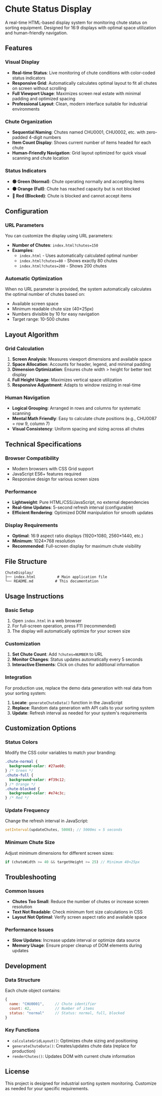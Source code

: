 # Chute Status Display

A real-time HTML-based display system for monitoring chute status on sorting equipment. Designed for 16:9 displays with optimal space utilization and human-friendly navigation.

## Features

### Visual Display

- **Real-time Status**: Live monitoring of chute conditions with color-coded status indicators
- **Responsive Grid**: Automatically calculates optimal layout to fit all chutes on screen without scrolling
- **Full Viewport Usage**: Maximizes screen real estate with minimal padding and optimized spacing
- **Professional Layout**: Clean, modern interface suitable for industrial environments

### Chute Organization

- **Sequential Naming**: Chutes named CHU0001, CHU0002, etc. with zero-padded 4-digit numbers
- **Item Count Display**: Shows current number of items headed for each chute
- **Human-Friendly Navigation**: Grid layout optimized for quick visual scanning and chute location

### Status Indicators

- **🟢 Green (Normal)**: Chute operating normally and accepting items
- **🟠 Orange (Full)**: Chute has reached capacity but is not blocked
- **🔴 Red (Blocked)**: Chute is blocked and cannot accept items

## Configuration

### URL Parameters

You can customize the display using URL parameters:

- **Number of Chutes**: `index.html?chutes=150`
- **Examples**:
  - `index.html` - Uses automatically calculated optimal number
  - `index.html?chutes=80` - Shows exactly 80 chutes
  - `index.html?chutes=200` - Shows 200 chutes

### Automatic Optimization

When no URL parameter is provided, the system automatically calculates the optimal number of chutes based on:

- Available screen space
- Minimum readable chute size (40×25px)
- Numbers divisible by 10 for easy navigation
- Target range: 10-500 chutes

## Layout Algorithm

### Grid Calculation

1. **Screen Analysis**: Measures viewport dimensions and available space
2. **Space Allocation**: Accounts for header, legend, and minimal padding
3. **Dimension Optimization**: Ensures chute width > height for better text display
4. **Full Height Usage**: Maximizes vertical space utilization
5. **Responsive Adjustment**: Adapts to window resizing in real-time

### Human Navigation

- **Logical Grouping**: Arranged in rows and columns for systematic scanning
- **Mental Math Friendly**: Easy to calculate chute positions (e.g., CHU0087 = row 9, column 7)
- **Visual Consistency**: Uniform spacing and sizing across all chutes

## Technical Specifications

### Browser Compatibility

- Modern browsers with CSS Grid support
- JavaScript ES6+ features required
- Responsive design for various screen sizes

### Performance

- **Lightweight**: Pure HTML/CSS/JavaScript, no external dependencies
- **Real-time Updates**: 5-second refresh interval (configurable)
- **Efficient Rendering**: Optimized DOM manipulation for smooth updates

### Display Requirements

- **Optimal**: 16:9 aspect ratio displays (1920×1080, 2560×1440, etc.)
- **Minimum**: 1024×768 resolution
- **Recommended**: Full-screen display for maximum chute visibility

## File Structure

```
ChuteDisplay/
├── index.html          # Main application file
└── README.md          # This documentation
```

## Usage Instructions

### Basic Setup

1. Open `index.html` in a web browser
2. For full-screen operation, press F11 (recommended)
3. The display will automatically optimize for your screen size

### Customization

1. **Set Chute Count**: Add `?chutes=NUMBER` to URL
2. **Monitor Changes**: Status updates automatically every 5 seconds
3. **Interactive Elements**: Click on chutes for additional information

### Integration

For production use, replace the demo data generation with real data from your sorting system:

1. **Locate**: `generateChuteData()` function in the JavaScript
2. **Replace**: Random data generation with API calls to your sorting system
3. **Update**: Refresh interval as needed for your system's requirements

## Customization Options

### Status Colors

Modify the CSS color variables to match your branding:

```css
.chute-normal {
  background-color: #27ae60;
} /* Green */
.chute-full {
  background-color: #f39c12;
} /* Orange */
.chute-blocked {
  background-color: #e74c3c;
} /* Red */
```

### Update Frequency

Change the refresh interval in JavaScript:

```javascript
setInterval(updateChutes, 5000); // 5000ms = 5 seconds
```

### Minimum Chute Size

Adjust minimum dimensions for different screen sizes:

```javascript
if (chuteWidth >= 40 && targetHeight >= 25) // Minimum 40×25px
```

## Troubleshooting

### Common Issues

- **Chutes Too Small**: Reduce the number of chutes or increase screen resolution
- **Text Not Readable**: Check minimum font size calculations in CSS
- **Layout Not Optimal**: Verify screen aspect ratio and available space

### Performance Issues

- **Slow Updates**: Increase update interval or optimize data source
- **Memory Usage**: Ensure proper cleanup of DOM elements during updates

## Development

### Data Structure

Each chute object contains:

```javascript
{
  name: "CHU0001",     // Chute identifier
  count: 42,           // Number of items
  status: "normal"     // Status: normal, full, blocked
}
```

### Key Functions

- `calculateGridLayout()`: Optimizes chute sizing and positioning
- `generateChuteData()`: Creates/updates chute data (replace for production)
- `renderChutes()`: Updates DOM with current chute information

## License

This project is designed for industrial sorting system monitoring. Customize as needed for your specific requirements.
